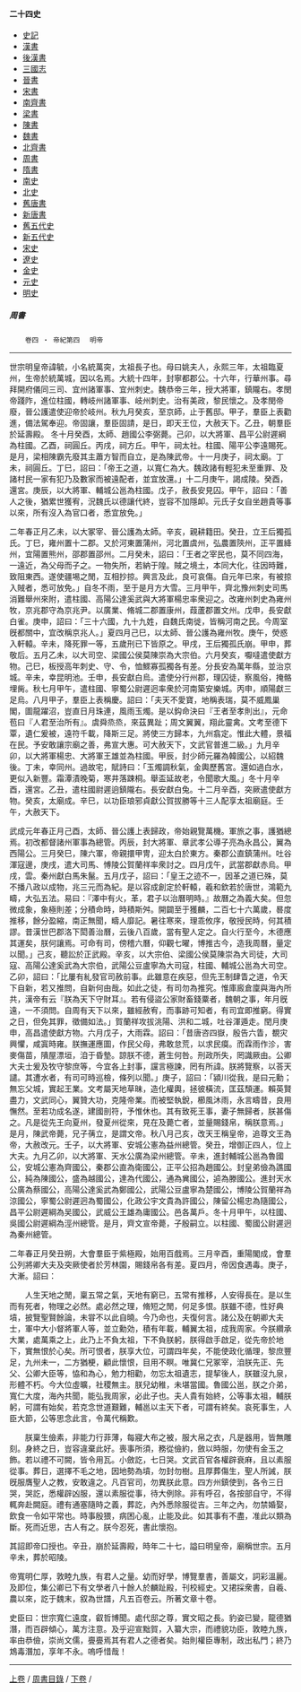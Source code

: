  



#### 二十四史

*   [史記](../a01/a01.md)
*   [漢書](../a02/a02.md)
*   [後漢書](../a03/a03.md)
*   [三國志](../a04/a04.md)
*   [晉書](../a05/a05.md)
*   [宋書](../a06/a06.md)
*   [南齊書](../a07/a07.md)
*   [梁書](../a08/a08.md)
*   [陳書](../a09/a09.md)
*   [魏書](../a10/a10.md)
*   [北齊書](../a11/a11.md)
*   [周書](../a12/a12.md)
*   [隋書](../a13/a13.md)
*   [南史](../a14/a14.md)
*   [北史](../a15/a15.md)
*   [舊唐書](../a16/a16.md)
*   [新唐書](../a17/a17.md)
*   [舊五代史](../a18/a18.md)
*   [新五代史](../a19/a19.md)
*   [宋史](../a20/a20.md)
*   [遼史](../a21/a21.md)
*   [金史](../a22/a22.md)
*   [元史](../a23/a23.md)
*   [明史](../a24/a24.md)


##### 周書
　　`卷四 ‧ 帝紀第四`　
	`明帝`

* * *

世宗明皇帝諱毓，小名統萬突，太祖長子也。母曰姚夫人，永熙三年，太祖臨夏州，生帝於統萬城，因以名焉。大統十四年，封寧都郡公。十六年，行華州事。尋拜開府儀同三司、宜州諸軍事、宜州刺史。魏恭帝三年，授大將軍，鎮隴右。孝閔帝踐阼，進位柱國，轉岐州諸軍事、岐州刺史。治有美政，黎民懷之。及孝閔帝廢，晉公護遣使迎帝於岐州。秋九月癸亥，至京師，止于舊邸。甲子，羣臣上表勸進，備法駕奉迎。帝固讓，羣臣固請，是日，即天王位，大赦天下。乙丑，朝羣臣於延壽殿。
    冬十月癸酉，太師、趙國公李弼薨。己卯，以大將軍、昌平公尉遲綱為柱國。乙酉，祠圓丘。丙戌，祠方丘。甲午，祠太社。柱國、陽平公李遠賜死。是月，梁相陳霸先廢其主蕭方智而自立，是為陳武帝。十一月庚子，祠太廟。丁未，祠圓丘。丁巳，詔曰：「帝王之道，以寬仁為大。魏政諸有輕犯未至重罪、及諸村民一家有犯乃及數家而被遠配者，並宜放還。」十二月庚午，謁成陵。癸酉，還宮。庚辰，以大將軍、輔城公邕為柱國。戊子，赦長安見囚。甲午，詔曰：「善人之後，猶累世獲宥，況魏氏以德讓代終，豈容不加隱卹。元氏子女自坐趙貴等事以來，所有沒入為官口者，悉宜放免。」

二年春正月乙未，以大冢宰、晉公護為太師。辛亥，親耕籍田。癸丑，立王后獨孤氏。丁巳，雍州置十二郡。又於河東置蒲州，河北置虞州，弘農置陝州，正平置絳州，宜陽置熊州，邵郡置邵州。二月癸未，詔曰：「王者之宰民也，莫不同四海，一遠近，為父母而子之。一物失所，若納于隍。賊之境土，本同大化，往因時難，致阻東西。遂使疆埸之閒，互相抄掠。興言及此，良可哀傷。自元年已來，有被掠入賊者，悉可放免。」自冬不雨，至于是月方大雪。三月甲午，齊北豫州刺史司馬消難舉州來附，遣柱國、高陽公達奚武與大將軍楊忠率衆迎之。改雍州刺史為雍州牧，京兆郡守為京兆尹。以廣業、脩城二郡置康州，葭蘆郡置文州。戊申，長安獻白雀。庚申，詔曰：「三十六國，九十九姓，自魏氏南徙，皆稱河南之民。今周室旣都關中，宜改稱京兆人。」夏四月己巳，以太師、晉公護為雍州牧。庚午，熒惑入軒轅。辛未，降死罪一等，五歲刑已下皆原之。甲戌，王后獨孤氏崩。甲申，葬敬后。五月乙未，以大司空、梁國公侯莫陳崇為大宗伯。六月癸亥，嚈噠遣使獻方物。己巳，板授高年刺史、守、令，恤鰥寡孤獨各有差。分長安為萬年縣，並治京城。辛未，幸昆明池。壬申，長安獻白烏。遣使分行州郡，理囚徒，察風俗，掩骼埋胔。秋七月甲午，遣柱國、寧蜀公尉遲迥率衆於河南築安樂城。丙申，順陽獻三足烏。八月甲子，羣臣上表稱慶。詔曰：「夫天不愛寶，地稱表瑞，莫不威鳳巢閣，圖龍躍沼，豈直日月珠連，風雨玉燭。是以鈎命決曰『王者至孝則出』，元命苞曰『人君至治所有』。虞舜烝烝，來茲異趾；周文翼翼，翔此靈禽。文考至德下覃，遺仁爰被，遠符千載，降斯三足。將使三方歸本，九州翕定。惟此大體，景福在民。予安敢讓宗廟之善，弗宣大惠。可大赦天下，文武官普進二級。」九月辛卯，以大將軍楊忠、大將軍王雄並為柱國。甲辰，封少師元羅為韓國公，以紹魏後。丁未，幸同州。過故宅，賦詩曰：「玉燭調秋氣，金輿歷舊宮。還如過白水，更似入新豐。霜潭漬晚菊，寒井落踈桐。舉盃延故老，令聞歌大風。」冬十月辛酉，還宮。乙丑，遣柱國尉遲逈鎮隴右。長安獻白兔。十二月辛酉，突厥遣使獻方物。癸亥，太廟成。辛巳，以功臣琅邪貞獻公賀拔勝等十三人配享太祖廟庭。壬午，大赦天下。

武成元年春正月己酉，太師、晉公護上表歸政，帝始親覽萬機。軍旅之事，護猶總焉。初改都督諸州軍事為總管。丙辰，封大將軍、章武孝公導子亮為永昌公，翼為西陽公。三月癸巳，陳六軍，帝親擐甲冑，迎太白於東方。秦郡公直鎮蒲州。吐谷渾寇邊，庚戌，遣大司馬、愽陵公賀蘭祥率衆討之。四月戊午，武當郡獻赤烏。甲戌，雲。秦州獻白馬朱鬣。五月戊子，詔曰：「皇王之迹不一，因革之道已殊，莫不播八政以成物，兆三元而為紀。是以容成創定於軒轅，羲和欽若於唐世，鴻範九疇，大弘五法。易曰：『澤中有火，革，君子以治曆明時。』故曆之為義大矣。但忽微成象，象極則差；分積命時，時積斯舛。開闢至于獲麟，二百七十六萬歲，晷度推移，餘分盈縮，南正無聞，疇人靡記。暑往寒來，理乖攸序，敬授民時，何其積謬。昔漢世巴郡洛下閎善治曆，云後八百歲，當有聖人定之。自火行至今，木德應其運矣，朕何讓焉。可命有司，傍稽六曆，仰觀七曜，博推古今，造我周曆，量定以聞。」己亥，聽訟於正武殿。辛亥，以大宗伯、梁國公侯莫陳崇為大司徒，大司寇、高陽公達奚武為大宗伯，武陽公豆盧寧為大司寇，柱國、輔城公邕為大司空。乙卯，詔曰：「比屢有糺發官司赦前事。此雖意在疾惡，但先王制肆眚之道，令天下自新，若又推問，自新何由哉。如此之徒，有司勿為推究。惟庫廄倉廩與海內所共，漢帝有云『朕為天下守財耳』。若有侵盜公家財畜錢粟者，魏朝之事，年月旣遠，一不須問。自周有天下以來，雖經赦宥，而事跡可知者，有司宜即推窮。得實之日，但免其罪，徵備如法。」賀蘭祥攻拔洮陽、洪和二城，吐谷渾遁走。閏月庚申，高昌遣使獻方物。六月戊子，大雨霖。詔曰：「昔唐咨四嶽，殷告六眚，覩灾興懼，咸寘時雍。朕撫運應圖，作民父母，弗敢怠荒，以求民瘼。而霖雨作沴，害麥傷苗，隤屋漂垣，洎于昏墊。諒朕不德，蒼生何咎。刑政所失，罔識厥由。公卿大夫士爰及牧守黎庶等，今宜各上封事，讜言極諫，罔有所諱。朕將覽察，以荅天譴。其遭水者，有司可時巡檢，條列以聞。」庚子，詔曰：「潁川從我，是曰元勳；無忘父城，實起王業。文考屬天地草昧，造化權輿，拯彼橫流，匡茲頹運。賴英賢盡力，文武同心，翼贊大功，克隆帝業。而被堅執銳，櫛風沐雨，永言疇昔，良用憮然。至若功成名遂，建國剖符，予惟休也。其有致死王事，妻子無歸者，朕甚傷之。凡是從先王向夏州，發夏州從來，見在及薨亡者，並量賜錢帛，稱朕意焉。」是月，陳武帝薨，兄子蒨立，是謂文帝。秋八月己亥，改天王稱皇帝，追尊文王為帝，大赦改元。壬子，以大將軍、安城公憲為益州總管。癸丑，增御正四人，位上大夫。九月乙卯，以大將軍、天水公廣為梁州總管。辛未，進封輔城公邕為魯國公，安城公憲為齊國公，秦郡公直為衛國公，正平公招為趙國公。封皇弟儉為譙國公，純為陳國公，盛為越國公，達為代國公，通為兾國公，逌為滕國公。進封天水公廣為蔡國公，高陽公達奚武為鄭國公，武陽公豆盧寧為楚國公，博陵公賀蘭祥為涼國公，寧蜀公尉遲迥為蜀國公，化政公宇文貴為許國公，陳留公楊忠為隨國公，昌平公尉遲綱為吴國公，武威公王雄為庸國公。邑各萬戶。冬十月甲午，以柱國、吳國公尉遲綱為涇州總管。是月，齊文宣帝薨，子殷嗣立。以柱國、蜀國公尉遲迥為秦州總管。

二年春正月癸丑朔，大會羣臣于紫極殿，始用百戲焉。三月辛酉，重陽閣成，會羣公列將卿大夫及突厥使者於芳林園，賜錢帛各有差。夏四月，帝因食遇毒。庚子，大漸。詔曰：

　　人生天地之閒，稟五常之氣，天地有窮已，五常有推移，人安得長在。是以生而有死者，物理之必然。處必然之理，脩短之閒，何足多恨。朕雖不德，性好典墳，披覽聖賢餘論，未甞不以此自曉。今乃命也，夫復何言。諸公及在朝卿大夫士，軍中大小督將軍人等，並立勳効，積有年載，輔翼太祖，成我周家。今朕纘承大業，處萬乘之上，此乃上不負太祖，下不負朕躬，朕得啟手啟足，從先帝於地下，實無恨於心矣。所可恨者，朕享大位，可謂四年矣，不能使政化循理，黎庶豐足，九州未一，二方猶梗，顧此懷恨，目用不瞑。唯冀仁兄冢宰，洎朕先正、先父、公卿大臣等，恊和為心，勉力相勸，勿忘太祖遺志，提挈後人，朕雖沒九泉，形體不朽。今大位虛曠，社稷無主。朕兒幼稚，未堪當國。魯國公邕，朕之介弟，寬仁大度，海內共聞，能弘我周家，必此子也。夫人貴有始終，公等事太祖，輔朕躬，可謂有始矣，若克念世道艱難，輔邕以主天下者，可謂有終矣。哀死事生，人臣大節，公等思念此言，令萬代稱歎。

　　朕稟生儉素，非能力行菲薄，每寢大布之被，服大帛之衣，凡是器用，皆無雕刻。身終之日，豈容違棄此好。喪事所須，務從儉約，斂以時服，勿使有金玉之飾。若以禮不可闕，皆令用瓦。小斂訖，七日哭。文武百官各權辟衰麻，且以素服從事。葬日，選擇不毛之地，因地勢為墳，勿封勿樹。且厚葬傷生，聖人所誡，朕旣服膺聖人之教，安敢違之。凡百官司，勿異朕此意。四方州鎮使到，各令三日哭，哭訖，悉權辟凶服，還以素服從事，待大例除。非有呼召，各按部自守，不得輒奔赴闕庭。禮有通塞隨時之義，葬訖，內外悉除服從吉。三年之內，勿禁婚娶，飲食一令如平常也。時事殷猥，病困心亂，止能及此。如其事有不盡，准此以類為斷。死而近思，古人有之。朕今忍死，書此懷抱。

其詔即帝口授也。辛丑，崩於延壽殿，時年二十七，謚曰明皇帝，廟稱世宗。五月辛未，葬於昭陵。

帝寬明仁厚，敦睦九族，有君人之量。幼而好學，博覽羣書，善屬文，詞彩溫麗。及即位，集公卿已下有文學者八十餘人於麟趾殿，刊校經史。又捃採衆書，自羲、農以來，訖于魏末，叙為世譜，凡五百卷云。所著文章十卷。

史臣曰：世宗寬仁遠度，叡哲博聞。處代邸之尊，實文昭之長。豹姿已變，龍德猶潛，而百辟傾心，萬方注意。及乎迎宣黜賀，入纂大宗，而禮貌功臣，敦睦九族，率由恭儉，崇尚文儒，亹亹焉其有君人之德者矣。始則權臣專制，政出私門；終乃鴆毒潛加，享年不永。嗚呼惜哉！

* * *

 [上卷](003.md) /  [周書目錄](a12.md) / [下卷](005.md) /			  

    